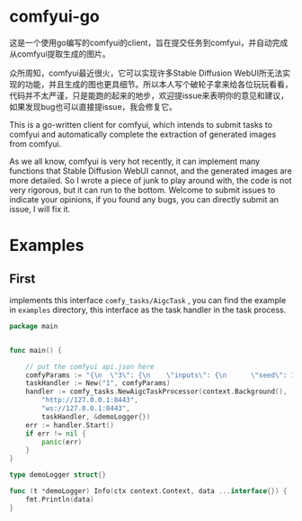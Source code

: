 # comfyui-go
这是一个使用go编写的comfyui的client，旨在提交任务到comfyui，并自动完成从comfyui提取生成的图片。

众所周知，comfyui最近很火，它可以实现许多Stable Diffusion WebUI所无法实现的功能，并且生成的图也更具细节。所以本人写个破轮子拿来给各位玩玩看看，代码并不太严谨，只是能跑的起来的地步，欢迎提issue来表明你的意见和建议，如果发现bug也可以直接提issue，我会修复它。

This is a go-written client for comfyui, which intends to submit tasks to comfyui and automatically complete the extraction of generated images from comfyui.

As we all know, comfyui is very hot recently, it can implement many functions that Stable Diffusion WebUI cannot,
and the generated images are more detailed. So I wrote a piece of junk to play around with, the code is not very rigorous, but it can run to the bottom. Welcome to submit issues to indicate your opinions, if you found any bugs, you can directly submit an issue, I will fix it.




# Examples

## First
implements this interface `comfy_tasks/AigcTask` , you can find the example in `examples` directory, this interface as the task handler in the task process.

```go
package main


func main() {

	// put the comfyui api.json here 
	comfyParams := "{\n  \"3\": {\n    \"inputs\": {\n      \"seed\": 1092496014435487,\n      \"steps\": 20,\n      \"cfg\": 8,\n      \"sampler_name\": \"euler\",\n      \"scheduler\": \"normal\",\n      \"denoise\": 1,\n      \"model\": [\n        \"4\",\n        0\n      ],\n      \"positive\": [\n        \"6\",\n        0\n      ],\n      \"negative\": [\n        \"7\",\n        0\n      ],\n      \"latent_image\": [\n        \"5\",\n        0\n      ]\n    },\n    \"class_type\": \"KSampler\",\n    \"_meta\": {\n      \"title\": \"K采样器\"\n    }\n  },\n  \"4\": {\n    \"inputs\": {\n      \"ckpt_name\": \"dreamshaperXL_sfwLightningDPMSDE.safetensors\"\n    },\n    \"class_type\": \"CheckpointLoaderSimple\",\n    \"_meta\": {\n      \"title\": \"Checkpoint加载器(简易)\"\n    }\n  },\n  \"5\": {\n    \"inputs\": {\n      \"width\": 512,\n      \"height\": 512,\n      \"batch_size\": 1\n    },\n    \"class_type\": \"EmptyLatentImage\",\n    \"_meta\": {\n      \"title\": \"空Latent\"\n    }\n  },\n  \"6\": {\n    \"inputs\": {\n      \"text\": \"a girl\",\n      \"clip\": [\n        \"4\",\n        1\n      ]\n    },\n    \"class_type\": \"CLIPTextEncode\",\n    \"_meta\": {\n      \"title\": \"CLIP文本编码器\"\n    }\n  },\n  \"7\": {\n    \"inputs\": {\n      \"text\": \"text, watermark\",\n      \"clip\": [\n        \"4\",\n        1\n      ]\n    },\n    \"class_type\": \"CLIPTextEncode\",\n    \"_meta\": {\n      \"title\": \"CLIP文本编码器\"\n    }\n  },\n  \"8\": {\n    \"inputs\": {\n      \"samples\": [\n        \"3\",\n        0\n      ],\n      \"vae\": [\n        \"4\",\n        2\n      ]\n    },\n    \"class_type\": \"VAEDecode\",\n    \"_meta\": {\n      \"title\": \"VAE解码\"\n    }\n  },\n  \"10\": {\n    \"inputs\": {\n      \"images\": [\n        \"8\",\n        0\n      ]\n    },\n    \"class_type\": \"PreviewImage\",\n    \"_meta\": {\n      \"title\": \"预览图像\"\n    }\n  }\n}"
	taskHandler := New("1", comfyParams)
	handler := comfy_tasks.NewAigcTaskProcessor(context.Background(),
		"http://127.0.0.1:8443",
		"ws://127.0.0.1:8443",
		taskHandler, &demoLogger{})
	err := handler.Start()
	if err != nil {
		panic(err)
	}
}

type demoLogger struct{}

func (t *demoLogger) Info(ctx context.Context, data ...interface{}) {
	fmt.Println(data)
}

```
